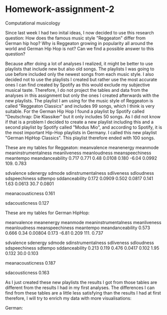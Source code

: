 # Homework-assignment-2
Computational musicology 

Since last week I had two inital ideas, I now decided to use this research question: 
How does the famous music style "Reggeaton" differ from German hip hop? 
Why is Reggeaton growing in popularity all around the world and German Hip Hop is not? Can we find a possible answer to this question?

Because after doing a lot of analyses I realized, it might be better to use playlists that include new but also old songs. The playlists I was going to use before included only the newest songs from each music style. I also decided not to use the playlists I created but rather use the most accurate ones I can find created by Spotify as this would exclude my subjective musical taste. Therefore, I do not project the tables and data from the analyses in this assignment but only the ones I created afterwards with the new playlists. 
The playlist I am using for the music style of Reggeaton is called "Reggeaton Classics" and includes 99 songs, which I think is very suitable. 
For the German Hip Hop I found a playlist by Spotify called "Deutschrap: Die Klassiker" but it only includes 50 songs. As I did not know if that is a problem I decided to create a new playlist including this and a second playlist by Spotify called "Modus Mio", and according to Spotify, it is the most important Hip-Hop playlists in Germany. I called this new playlist "German HipHop Classics". This playlist therefore ended with 100 songs. 

These are my tables for Reggeaton: 
 meanvalence meanenergy meanmode meaninstrumentalness meanliveness meanloudness meanspeechiness meantempo meandanceability
   0.717      0.771      0.48            0.0108         0.180        -6.04          0.0992      109.            0.783
   
  sdvalence  sdenergy   sdmode    sdinstrumentalness  sdliveness    sdloudness  sdspeechiness    sdtempo sddanceability
   0.172     0.0909     0.502           0.0817           0.141         1.63         0.0613        30.7         0.0801
   
 meanacousticness
     0.161
     
 sdacousticness
     0.127    
     
 These are my tables for German HipHop: 
 
 meanvalence meanenergy meanmode meaninstrumentalness meanliveness meanloudness meanspeechiness meantempo meandanceability
  0.573      0.666       0.34           0.00804        0.173        -6.81           0.209        111.            0.737
  
 sdvalence   sdenergy   sdmode    sdinstrumentalness   sdliveness   sdloudness   sdspeechiness   sdtempo   sddanceability
   0.213      0.119     0.476             0.0417        0.102         1.95          0.132         30.0           0.103
 
 meanacousticness
     0.187
     
 sdacousticness
     0.163
   
 As I just created these new playlists the results I got from those tables are different from the results I had in my first analyses. 
The differences I can find from these tables are a little less satisfying than the results I had at first therefore, I will try to enrich my data with more visualisations: 


German: 
